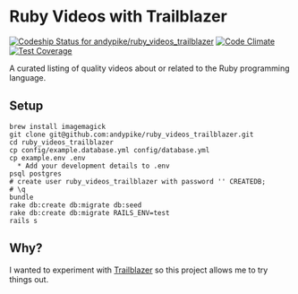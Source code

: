 Ruby Videos with Trailblazer
============================

[![Codeship Status for andypike/ruby_videos_trailblazer](https://codeship.com/projects/10af0f20-8581-0132-2483-0acf1572ff7a/status?branch=master)](https://codeship.com/projects/58760)
[![Code Climate](https://codeclimate.com/github/andypike/ruby_videos_trailblazer/badges/gpa.svg)](https://codeclimate.com/github/andypike/ruby_videos_trailblazer)
[![Test Coverage](https://codeclimate.com/github/andypike/ruby_videos_trailblazer/badges/coverage.svg)](https://codeclimate.com/github/andypike/ruby_videos_trailblazer)

A curated listing of quality videos about or related to the Ruby programming
language.

Setup
-----

```
brew install imagemagick
git clone git@github.com:andypike/ruby_videos_trailblazer.git
cd ruby_videos_trailblazer
cp config/example.database.yml config/database.yml
cp example.env .env
  * Add your development details to .env
psql postgres
# create user ruby_videos_trailblazer with password '' CREATEDB;
# \q
bundle
rake db:create db:migrate db:seed
rake db:create db:migrate RAILS_ENV=test
rails s
```

Why?
----

I wanted to experiment with [Trailblazer](https://github.com/apotonick/trailblazer) so this project allows me to try things out.
